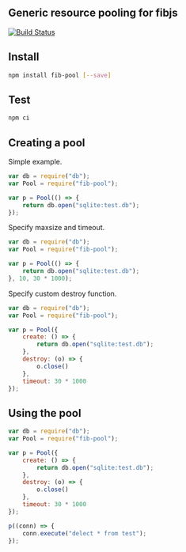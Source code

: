 ## Generic resource pooling for fibjs

[![Build Status](https://travis-ci.org/xicilion/fib-pool.svg)](https://travis-ci.org/xicilion/fib-pool)

## Install

```sh
npm install fib-pool [--save]
```

## Test

```sh
npm ci
```

## Creating a pool

Simple example.
```JavaScript
var db = require("db");
var Pool = require("fib-pool");

var p = Pool(() => {
    return db.open("sqlite:test.db");
});
```
Specify maxsize and timeout.
```JavaScript
var db = require("db");
var Pool = require("fib-pool");

var p = Pool(() => {
    return db.open("sqlite:test.db");
}, 10, 30 * 1000);
```
Specify custom destroy function.
```JavaScript
var db = require("db");
var Pool = require("fib-pool");

var p = Pool({
    create: () => {
        return db.open("sqlite:test.db");
    },
    destroy: (o) => {
        o.close()
    },
    timeout: 30 * 1000
});
```

## Using the pool
```JavaScript
var db = require("db");
var Pool = require("fib-pool");

var p = Pool({
    create: () => {
        return db.open("sqlite:test.db");
    },
    destroy: (o) => {
        o.close()
    },
    timeout: 30 * 1000
});

p((conn) => {
    conn.execute("delect * from test");
});

```
